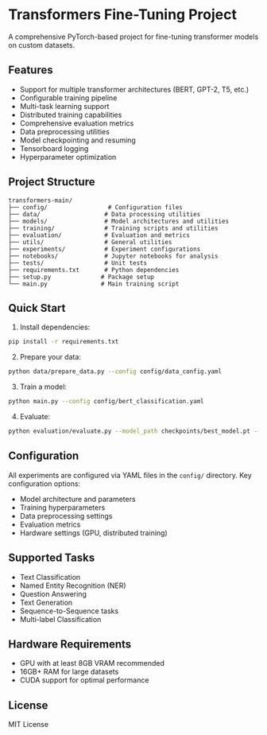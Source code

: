 # Transformers Fine-Tuning Project

A comprehensive PyTorch-based project for fine-tuning transformer models on custom datasets.

## Features

- Support for multiple transformer architectures (BERT, GPT-2, T5, etc.)
- Configurable training pipeline
- Multi-task learning support
- Distributed training capabilities
- Comprehensive evaluation metrics
- Data preprocessing utilities
- Model checkpointing and resuming
- Tensorboard logging
- Hyperparameter optimization

## Project Structure

```
transformers-main/
├── config/                 # Configuration files
├── data/                  # Data processing utilities
├── models/                # Model architectures and utilities
├── training/              # Training scripts and utilities
├── evaluation/            # Evaluation and metrics
├── utils/                 # General utilities
├── experiments/           # Experiment configurations
├── notebooks/             # Jupyter notebooks for analysis
├── tests/                 # Unit tests
├── requirements.txt       # Python dependencies
├── setup.py              # Package setup
└── main.py               # Main training script
```

## Quick Start

1. Install dependencies:
```bash
pip install -r requirements.txt
```

2. Prepare your data:
```bash
python data/prepare_data.py --config config/data_config.yaml
```

3. Train a model:
```bash
python main.py --config config/bert_classification.yaml
```

4. Evaluate:
```bash
python evaluation/evaluate.py --model_path checkpoints/best_model.pt --data_path data/test.json
```

## Configuration

All experiments are configured via YAML files in the `config/` directory. Key configuration options:

- Model architecture and parameters
- Training hyperparameters
- Data preprocessing settings
- Evaluation metrics
- Hardware settings (GPU, distributed training)

## Supported Tasks

- Text Classification
- Named Entity Recognition (NER)
- Question Answering
- Text Generation
- Sequence-to-Sequence tasks
- Multi-label Classification

## Hardware Requirements

- GPU with at least 8GB VRAM recommended
- 16GB+ RAM for large datasets
- CUDA support for optimal performance

## License

MIT License